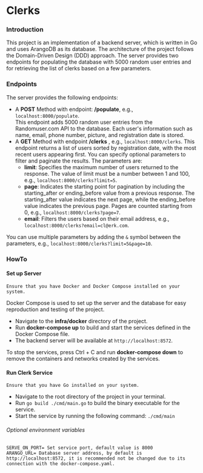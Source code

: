 # Clerks

### Introduction
This project is an implementation of a backend server, which is written in Go and uses ArangoDB as its database.
The architecture of the project follows the Domain-Driven Design (DDD) approach.
The server provides two endpoints for populating the database with 5000 random user entries and for retrieving
the list of clerks based on a few parameters.


### Endpoints
The server provides the following endpoints:

- A **POST** Method with endpoint: **/populate**, e.g., `localhost:8000/populate`. <br>
  This endpoint adds 5000 random user entries from the Randomuser.com API to the database.
  Each user's information such as name, email, phone number, picture, and registration date is stored.
- A **GET** Method with endpoint **/clerks** , e.g., `localhost:8000/clerks`.
  This endpoint returns a list of users sorted by registration date, with the most recent users
  appearing first.
  You can specify optional parameters to filter and paginate the
  results. The parameters are:
    - **limit**: Specifies the maximum number of users returned to the response.
      The value of limit must be a number between 1 and 100, e.g., `localhost:8000/clerks?limit=5`.
    - **page**: Indicates the starting point for pagination by including the starting_after
      or ending_before value from a previous response. The starting_after value indicates the next page,
      while the ending_before value indicates the previous page. Pages are counted starting from 0, e.g.,
      `localhost:8000/clerks?page=7`.
    - **email**: Filters the users based on their email address, e.g., `localhost:8000/clerks?email=cl@erk.com`.

You can use multiple parameters by adding the `&` symbol between the parameters, e.g.,
`localhost:8000/clerks?limit=5&page=10`.



### HowTo

#### Set up Server
`Ensure that you have Docker and Docker Compose installed on your system.`

Docker Compose is used to set up the server and the database for easy reproduction and testing of the project.

- Navigate to the **infra/docker** directory of the project.
- Run **docker-compose up** to build and start the services defined in the Docker Compose file.
- The backend server will be available at `http://localhost:8572`.

To stop the services, press Ctrl + C and run **docker-compose down** to remove the containers and networks
created by the services.

#### Run Clerk Service

`Ensure that you have Go installed on your system. `
- Navigate to the root directory of the project in your terminal.
- Run `go build ./cmd/main.go`  to build the binary executable for the service.
- Start the service by running the following command: ```./cmd/main```

###### Optional environment variables

```
SERVE_ON_PORT= Set service port, default value is 8000
ARANGO_URL= Database server address, by default is http://localhost:8572, it is recommended not be changed due to its connection with the docker-compose.yaml. 
```